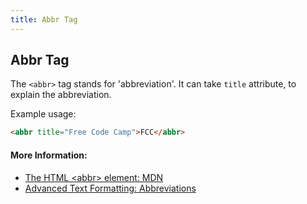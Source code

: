 ```yaml
---
title: Abbr Tag
---
```

## Abbr Tag

The `<abbr>` tag stands for 'abbreviation'. It can take `title` attribute, to explain the abbreviation.

Example usage:
```html
<abbr title="Free Code Camp">FCC</abbr>
```

#### More Information:

- <a href='https://developer.mozilla.org/en-US/docs/Web/HTML/Element/abbr' target='_blank' rel='nofollow'>The HTML &lt;abbr&gt; element: MDN</a>
- <a href='https://developer.mozilla.org/en-US/docs/Learn/HTML/Introduction_to_HTML/Advanced_text_formatting#Abbreviations' target='_blank' rel='nofollow'>Advanced Text Formatting: Abbreviations</a>
